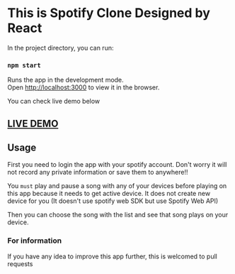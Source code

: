 # This is Spotify Clone Designed by React

In the project directory, you can run:

### `npm start`

Runs the app in the development mode.<br />
Open [http://localhost:3000](http://localhost:3000) to view it in the browser.

You can check live demo below <br>
## [LIVE DEMO](https://blissful-mccarthy-3f9666.netlify.app/)

## Usage
First you need to login the app with your spotify account. Don't worry it will not record any private information or save them to anywhere!!

You `must` play and pause a song with any of your devices before playing on this app because it needs to get active device. It does not create new device for you (It doesn't use spotify web SDK but use Spotify Web API)

Then you can choose the song with the list and see that song plays on your device.

### For information
If you have any idea to improve this app further, this is welcomed to pull requests


